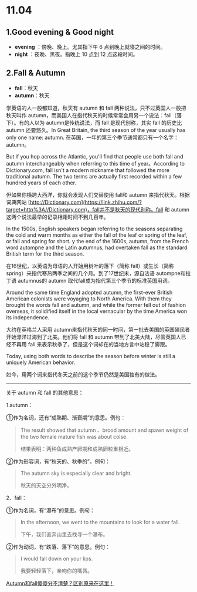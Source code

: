 # 11.04

## 1.Good evening & Good night

- **evening** ：傍晚、晚上。尤其指下午 6 点到晚上就寝之间的时间。
- **night** ：夜晚、黑夜。指晚上 10 点到 12 点这段时间。

## 2.Fall & Autumn

- **fall**：秋天
- **autumn**：秋天

学英语的人一般都知道，秋天有 autumn 和 fall 两种说法，只不过英国人一般把秋天叫作 autumn，而美国人在指代秋天的时候常常会用另一个说法：fall（落下）。有的人以为 autumn是传统说法，而 fall 是现代别称，其实 fall 的历史比 autumn 还要悠久。In Great Britain, the third season of the year usually has only one name: autumn. 在英国，一年的第三个季节通常都只有一个名字：autumn。

But if you hop across the Atlantic, you'll find that people use both fall and autumn interchangeably when referring to this time of year。According to Dictionary.com, fall isn't a modern nickname that followed the more traditional autumn. The two terms are actually first recorded within a few hundred years of each other.

但如果你横跨大西洋，你就会发现人们交替使用 fall和 autumn 来指代秋天。根据词典网站 [http://Dictionary.com](https://link.zhihu.com/?target=http%3A//Dictionary.com)，fall并不是秋天的现代别称。fall 和 autumn这两个说法最早的记录相距时间不到几百年。

In the 1500s, English speakers began referring to the seasons separating the cold and warm months as either the fall of the leaf or spring of the leaf, or fall and spring for short. y the end of the 1600s, autumn, from the French word autompne and the Latin autumnus, had overtaken fall as the standard British term for the third season.

在16世纪，以英语为母语的人开始用树叶的落下（简称 fall）或生长（简称 spring）来指代寒热两季之间的几个月。到了17世纪末，源自法语 autompne和拉丁语 autumnus的 autumn 取代fall成为指代第三个季节的标准英国用词。

Around the same time England adopted autumn, the first-ever British American colonists were voyaging to North America. With them they brought the words fall and autumn, and while the former fell out of fashion overseas, it solidified itself in the local vernacular by the time America won its independence.

大约在英格兰人采用 autumn来指代秋天的同一时间，第一批去美国的英国殖民者开始漂洋过海到了北美。他们将 fall 和 autumn 带到了北美大陆，尽管英国人已经不再用 fall 来表示秋季了，但是这个词却在的当地方言中站稳了脚跟。

Today, using both words to describe the season before winter is still a uniquely American behavior.

如今，用两个词来指代冬天之前的这个季节仍然是美国独有的做法。

---

关于 autumn 和 fall 的其他意思：

1.autumn：

①作为名词，还有“成熟期、渐衰期”的意思。例句：

> The result showed that autumn 、brood amount and spawn weight of the two female mature fish was about colse.
>
> 结果表明：两种鱼成熟产卵期和成熟卵粒重相近。

②作为形容词，有“秋天的、秋季的”。例句：

> The autumn sky is especially clear and bright.
>
> 秋天的天空分外明净。

2、fall：

①作为名词，有“瀑布”的意思。例句：

> In the afternoon, we went to the mountains to look for a water fall.
>
> 下午，我们直奔山里去找寻一个瀑布。

②作为动词，有“跌落、落下”的意思。例句：

> I would fall down on your lips.
>
> 我要轻轻落下，亲吻你的嘴唇。

[Autumn和fall傻傻分不清楚？区别原来在这里！](http://fanyi-app.baidu.com/static/passage/2019-10/2019-10-12/004/)

